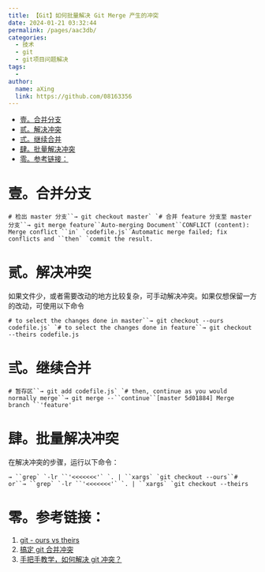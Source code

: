```yaml
---
title: 【Git】如何批量解决 Git Merge 产生的冲突
date: 2024-01-21 03:32:44
permalink: /pages/aac3db/
categories:
  - 技术
  - git
  - git项目问题解决
tags:
  - 
author: 
  name: aXing
  link: https://github.com/08163356
---
```

- [壹。合并分支](http://dmtks.hisense.com/pages/viewpage.action?pageId=156483328#id-[Introduction]【Git】如何批量解决GitMerge产生的冲突-2022-03-11-李淳淳-壹。合并分支)
- [贰。解决冲突](http://dmtks.hisense.com/pages/viewpage.action?pageId=156483328#id-[Introduction]【Git】如何批量解决GitMerge产生的冲突-2022-03-11-李淳淳-贰。解决冲突)
- [弎。继续合并](http://dmtks.hisense.com/pages/viewpage.action?pageId=156483328#id-[Introduction]【Git】如何批量解决GitMerge产生的冲突-2022-03-11-李淳淳-弎。继续合并)
- [肆。批量解决冲突](http://dmtks.hisense.com/pages/viewpage.action?pageId=156483328#id-[Introduction]【Git】如何批量解决GitMerge产生的冲突-2022-03-11-李淳淳-肆。批量解决冲突)
- [零。参考链接：](http://dmtks.hisense.com/pages/viewpage.action?pageId=156483328#id-[Introduction]【Git】如何批量解决GitMerge产生的冲突-2022-03-11-李淳淳-零。参考链接：)

# 壹。合并分支

```
# 检出 master 分支``→ git checkout master` `# 合并 feature 分支至 master 分支``→ git merge feature``Auto-merging Document``CONFLICT (content): Merge conflict ``in` `codefile.js``Automatic merge failed; fix conflicts and ``then` `commit the result.
```

 

# 贰。解决冲突
<!-- more -->

如果文件少，或者需要改动的地方比较复杂，可手动解决冲突。如果仅想保留一方的改动，可使用以下命令

```
# to select the changes done in master``→ git checkout --ours codefile.js` `# to select the changes done in feature``→ git checkout --theirs codefile.js
```

 

# 弎。继续合并

```
# 暂存区``→ git add codefile.js` `# then, continue as you would normally merge``→ git merge --``continue``[master 5d01884] Merge branch ``'feature'
```

 

# 肆。批量解决冲突

在解决冲突的步骤，运行以下命令：

```
→ ``grep` `-lr ``'<<<<<<<'` `. | ``xargs` `git checkout --ours``# or``→ ``grep` `-lr ``'<<<<<<<'` `. | ``xargs` `git checkout --theirs
```

 

# 零。参考链接：

1. [git - ours vs theirs](https://nitaym.github.io/ourstheirs/)
2. [搞定 git 合并冲突](https://blog.justwe.site/post/git-merge-conflict/)
3. [手把手教学，如何解决 git 冲突？](https://www.kingname.info/2020/09/13/how-to-reslove-conflict/)